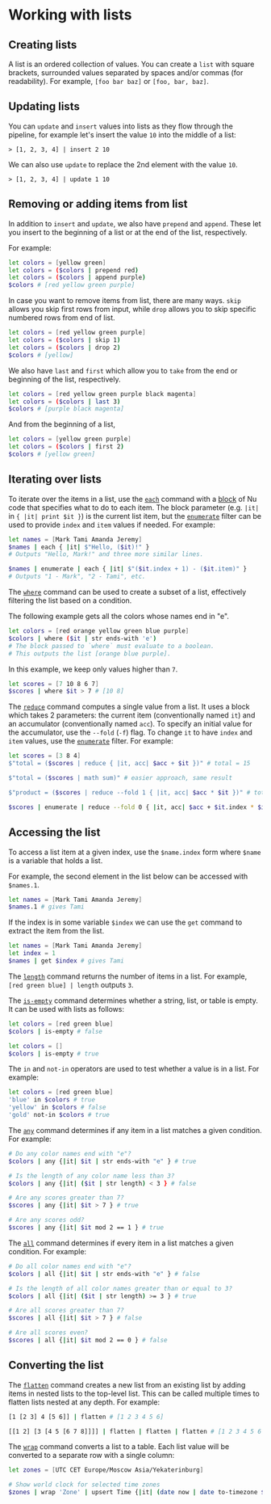 # Working with lists

## Creating lists

A list is an ordered collection of values.
You can create a `list` with square brackets, surrounded values separated by spaces and/or commas (for readability).
For example, `[foo bar baz]` or `[foo, bar, baz]`.

## Updating lists

You can `update` and `insert` values into lists as they flow through the pipeline, for example let's insert the value `10` into the middle of a list:

```
> [1, 2, 3, 4] | insert 2 10
```

We can also use `update` to replace the 2nd element with the value `10`.

```
> [1, 2, 3, 4] | update 1 10
```
## Removing or adding items from list
In addition to `insert` and `update`, we also have `prepend` and `append`. These let you insert to the beginning of a list or at the end of the list, respectively.

For example:

```bash
let colors = [yellow green]
let colors = ($colors | prepend red)
let colors = ($colors | append purple)
$colors # [red yellow green purple]
```

In case you want to remove items from list, there are many ways. `skip` allows you skip first rows from input, while `drop` allows you to skip specific numbered rows from end of list. 
```bash
let colors = [red yellow green purple]
let colors = ($colors | skip 1)
let colors = ($colors | drop 2)
$colors # [yellow]
```
We also have `last` and `first` which allow you to `take` from the end or beginning of the list, respectively.
```bash
let colors = [red yellow green purple black magenta]
let colors = ($colors | last 3)
$colors # [purple black magenta]
```
And from the beginning of a list,
```bash
let colors = [yellow green purple]
let colors = ($colors | first 2)
$colors # [yellow green]
```

## Iterating over lists

To iterate over the items in a list, use the [`each`](/commands/docs/each.md) command with a [block](types_of_data.html#blocks)
of Nu code that specifies what to do to each item. The block parameter (e.g. `|it|` in `{ |it| print $it }`) is the current list
item, but the [`enumerate`](/commands/docs/enumerate.md) filter can be used to provide `index` and `item` values if needed. For example:

```bash
let names = [Mark Tami Amanda Jeremy]
$names | each { |it| $"Hello, ($it)!" }
# Outputs "Hello, Mark!" and three more similar lines.

$names | enumerate | each { |it| $"($it.index + 1) - ($it.item)" }
# Outputs "1 - Mark", "2 - Tami", etc.
```

The [`where`](/commands/docs/where.md) command can be used to create a subset of a list, effectively filtering the list based on a condition.

The following example gets all the colors whose names end in "e".

```bash
let colors = [red orange yellow green blue purple]
$colors | where ($it | str ends-with 'e')
# The block passed to `where` must evaluate to a boolean.
# This outputs the list [orange blue purple].
```

In this example, we keep only values higher than `7`.

```bash
let scores = [7 10 8 6 7]
$scores | where $it > 7 # [10 8]
```

The [`reduce`](/commands/docs/reduce.md) command computes a single value from a list.
It uses a block which takes 2 parameters: the current item (conventionally named `it`) and an accumulator
(conventionally named `acc`). To specify an initial value for the accumulator, use the `--fold` (`-f`) flag.
To change `it` to have `index` and `item` values, use the [`enumerate`](/commands/docs/enumerate.md) filter.
For example:

```bash
let scores = [3 8 4]
$"total = ($scores | reduce { |it, acc| $acc + $it })" # total = 15

$"total = ($scores | math sum)" # easier approach, same result

$"product = ($scores | reduce --fold 1 { |it, acc| $acc * $it })" # total = 96

$scores | enumerate | reduce --fold 0 { |it, acc| $acc + $it.index * $it.item } # 0*3 + 1*8 + 2*4 = 16
```

## Accessing the list

To access a list item at a given index, use the `$name.index` form where `$name` is a variable that holds a list.

For example, the second element in the list below can be accessed with `$names.1`.

```bash
let names = [Mark Tami Amanda Jeremy]
$names.1 # gives Tami
```

If the index is in some variable `$index` we can use the `get` command to extract the item from the list.

```bash
let names = [Mark Tami Amanda Jeremy]
let index = 1
$names | get $index # gives Tami
```

The [`length`](/commands/docs/length.md) command returns the number of items in a list.
For example, `[red green blue] | length` outputs `3`.

The [`is-empty`](/commands/docs/is-empty.md) command determines whether a string, list, or table is empty.
It can be used with lists as follows:

```bash
let colors = [red green blue]
$colors | is-empty # false

let colors = []
$colors | is-empty # true
```

The `in` and `not-in` operators are used to test whether a value is in a list. For example:

```bash
let colors = [red green blue]
'blue' in $colors # true
'yellow' in $colors # false
'gold' not-in $colors # true
```

The [`any`](/commands/docs/any.md) command determines if any item in a list
matches a given condition.
For example:

```bash
# Do any color names end with "e"?
$colors | any {|it| $it | str ends-with "e" } # true

# Is the length of any color name less than 3?
$colors | any {|it| ($it | str length) < 3 } # false

# Are any scores greater than 7?
$scores | any {|it| $it > 7 } # true

# Are any scores odd?
$scores | any {|it| $it mod 2 == 1 } # true
```

The [`all`](/commands/docs/all.md) command determines if every item in a list
matches a given condition.
For example:

```bash
# Do all color names end with "e"?
$colors | all {|it| $it | str ends-with "e" } # false

# Is the length of all color names greater than or equal to 3?
$colors | all {|it| ($it | str length) >= 3 } # true

# Are all scores greater than 7?
$scores | all {|it| $it > 7 } # false

# Are all scores even?
$scores | all {|it| $it mod 2 == 0 } # false
```

## Converting the list

The [`flatten`](/commands/docs/flatten.md) command creates a new list from an existing list
by adding items in nested lists to the top-level list.
This can be called multiple times to flatten lists nested at any depth.
For example:

```bash
[1 [2 3] 4 [5 6]] | flatten # [1 2 3 4 5 6]

[[1 2] [3 [4 5 [6 7 8]]]] | flatten | flatten | flatten # [1 2 3 4 5 6 7 8]
```

The [`wrap`](/commands/docs/wrap.md) command converts a list to a table. Each list value will
be converted to a separate row with a single column:

```bash
let zones = [UTC CET Europe/Moscow Asia/Yekaterinburg]

# Show world clock for selected time zones
$zones | wrap 'Zone' | upsert Time {|it| (date now | date to-timezone $it.Zone | date format '%Y.%m.%d %H:%M')}
```

